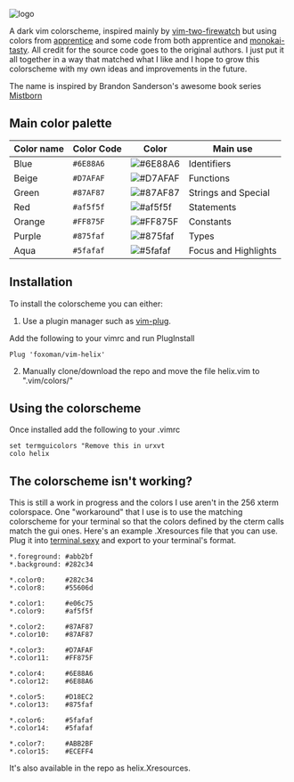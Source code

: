 ![logo](/images/logo.png)

A dark vim colorscheme, inspired mainly by [vim-two-firewatch](https://github.com/rakr/vim-two-firewatch) but using colors from [apprentice](https://github.com/romainl/Apprentice) and some code from both apprentice and [monokai-tasty](https://github.com/patstockwell/vim-monokai-tasty). All credit for the source code goes to the original authors. I just put it all together in a way that matched what I like and I hope to grow this colorscheme with my own ideas and improvements in the future.

The name is inspired by Brandon Sanderson's awesome book series [Mistborn](https://en.wikipedia.org/wiki/Mistborn)

## Main color palette

| Color name       |Color Code | Color                                                      | Main use              | 
|------------------|---------- |------------------------------------------------------------|-----------------------| 
| Blue             | `#6E88A6` |![#6E88A6](https://placehold.it/100x40/6E88A6/111111?text=+)| Identifiers           |
| Beige            | `#D7AFAF` |![#D7AFAF](https://placehold.it/100x40/D7AFAF/000000?text=+)| Functions             |
| Green            | `#87AF87` |![#87AF87](https://placehold.it/100x40/87AF87/000000?text=+)| Strings and Special   |
| Red              | `#af5f5f` |![#af5f5f](https://placehold.it/100x40/af5f5f/000000?text=+)| Statements            |
| Orange           | `#FF875F` |![#FF875F](https://placehold.it/100x40/FF875F/000000?text=+)| Constants             |
| Purple           | `#875faf` |![#875faf](https://placehold.it/100x40/875faf/000000?text=+)| Types                 |
| Aqua             | `#5fafaf` |![#5fafaf](https://placehold.it/100x40/5fafaf/000000?text=+)| Focus and Highlights  |

## Installation

To install the colorscheme you can either:

1. Use a plugin manager such as [vim-plug](https://github.com/junegunn/vim-plug). 

Add the following to your vimrc and run PlugInstall

    Plug 'foxoman/vim-helix'

2. Manually clone/download the repo and move the file helix.vim to ".vim/colors/"


## Using the colorscheme

Once installed add the following to your .vimrc

    set termguicolors "Remove this in urxvt
    colo helix 

## The colorscheme isn't working?

This is still a work in progress and the colors I use aren't in the 256 xterm colorspace. One "workaround" that I use is to use the matching colorscheme for your terminal so that the colors defined by the cterm calls match the gui ones. Here's an example .Xresources file that you can use. Plug it into [terminal.sexy](terminal.sexy) and export to your terminal's format.

    *.foreground: #abb2bf
    *.background: #282c34

    *.color0:     #282c34
    *.color8:     #55606d

    *.color1:     #e06c75
    *.color9:     #af5f5f

    *.color2:     #87AF87
    *.color10:    #87AF87

    *.color3:     #D7AFAF
    *.color11:    #FF875F

    *.color4:     #6E88A6
    *.color12:    #6E88A6

    *.color5:     #D18EC2
    *.color13:    #875faf

    *.color6:     #5fafaf
    *.color14:    #5fafaf

    *.color7:     #ABB2BF
    *.color15:    #ECEFF4

It's also available in the repo as helix.Xresources.
